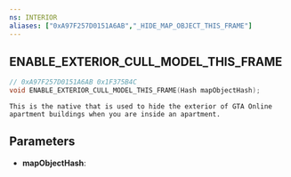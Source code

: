 ```yaml
---
ns: INTERIOR
aliases: ["0xA97F257D0151A6AB","_HIDE_MAP_OBJECT_THIS_FRAME"]
---
```

## ENABLE_EXTERIOR_CULL_MODEL_THIS_FRAME

```c
// 0xA97F257D0151A6AB 0x1F375B4C
void ENABLE_EXTERIOR_CULL_MODEL_THIS_FRAME(Hash mapObjectHash);
```

```
This is the native that is used to hide the exterior of GTA Online apartment buildings when you are inside an apartment.
```

## Parameters
* **mapObjectHash**: 

